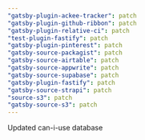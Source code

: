 ```yaml
---
"gatsby-plugin-ackee-tracker": patch
"gatsby-plugin-github-ribbon": patch
"gatsby-plugin-relative-ci": patch
"test-plugin-fastify": patch
"gatsby-plugin-pinterest": patch
"gatsby-source-packagist": patch
"gatsby-source-airtable": patch
"gatsby-source-appwrite": patch
"gatsby-source-supabase": patch
"gatsby-plugin-fastify": patch
"gatsby-source-strapi": patch
"source-s3": patch
"gatsby-source-s3": patch
---
```


Updated can-i-use database
